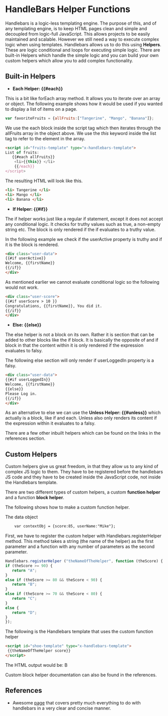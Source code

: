 # HandleBars Helper Functions
Handlebars is a logic-less templating engine. The purpose of this, and of any  templating engine, is to keep HTML pages clean and simple and decoupled from  logic-full JavaScript. This allows projects to be easily maintained and scalable. However we still need a way to execute complex logic when using templates.  Handlebars allows us to do this using **Helpers**. These are logic conditional and loops for executing simple logic. There are built-in Helpers which handle the simple logic and you can build your own custom helpers which allow you to  add complex functionality.

## Built-in Helpers
- **Each Helper: {{#each}}**

This is a bit like forEach array method. It allows you to iterate over an array or object. The following example shows how it would be used if you wanted to display a list of items on a page.

```js
var favoriteFruits = {allFruits:["Tangerine", "Mango", "Banana"]};
```

We use the each block inside the script tag which then iterates through the allFruits array in the object above. We use the _this_ keyword inside the list tag to refer to the element in the array.

```html
<script id="fruits-template" type="x-handlebars-template">​
List of fruits:
   {{#each allFruits}}​
    <li>{{this}} </li>​
    {{/each}}
​</script>
```

The resulting HTML will look like this.

```html
<li> Tangerine </li>​
​<li> Mango </li>​
​<li> Banana </li>
```

- **If Helper: {{#if}}**

The if helper works just like a regular if statement, except it does not accept any conditional logic. It checks for truthy values such as true, a non-empty string etc. The block is only rendered if the if evaluates to a truthy value. 

In the following example we check if the userActive property is truthy and if it is the block is rendered.

```html
<div class="user-data">​
{{#if userActive}}​
Welcome, {{firstName}}
{{/if}}
​</div>
```

As mentioned earlier we cannot evaluate conditional logic so the following would not work.

```html
<div class="user-score">​
{{#if userScore > 10 }}​
Congratulations, {{firstName}}, You did it.
{{/if}}
​</div>
```

- **Else: {{else}}**

The else helper is not a block on its own. Rather it is section that can be added to other blocks like the if block. It is basically the opposite of and if block in that the content within it is only rendered if the expression evaluates to falsy.

The following else section will only render if userLoggedIn property is a falsy.

```html
<div class="user-data">​
{{#if userLoggedIn}}​
Welcome, {{firstName}}
{{else}}
Please Log in.
{{/if}}
​</div>
```

As an alternative to else we can use the **Unless Helper: {{#unless}}** which  actually is a block, like if and each. Unless also only renders its content if the expression within it evaluates to a falsy.

There are a few other inbuilt helpers which can be found on the links in the references section.

## Custom Helpers
Custom helpers give us great freedom, in that they allow us to any kind of complex JS logic to them. They have to be registered before the handlebars JS code and they have to be created inside the JavaScript code, not inside the Handlebars template.

There are two different types of custom helpers, a custom **function helper**  and a function **block helper**.

The following shows how to make a custom function helper.

The data object

```html
    var contextObj = {score:85, userName:"Mike"};
```

First, we have to register the custom helper with Handlebars.registerHelper method. This method takes a string (the name of the helper) as the first parameter and a function with any number of parameters as the second parameter.

```js
Handlebars.registerHelper ("theNameOfTheHelper", function (theScore) {
if (theScore >= 90) {
   return "A";
}
else if (theScore >= 80 && theScore < 90) {
   return "B";
}
else if (theScore >= 70 && theScore < 80) {
   return "C";
}
else {
   return "D";
}
});
```
The following is the Handlebars template that uses the custom function helper
```html
<script id="shoe-template" type="x-handlebars-template">​
 {{theNameOfTheHelper score}}
​</script>
```
The HTML output would be:
B

Custom block helper documentation can also be found in the references.

## References

* Awesome [page](http://javascriptissexy.com/handlebars-js-tutorial-learn-everything-about-handlebars-js-javascript-templating/) that covers pretty much everything to do with
handlebars in a very clear and concise manner.
